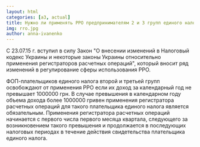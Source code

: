 ```yaml
---
layout: html
categories: [a3, actual]
title: Нужно ли применять РРО предпринимателям 2 и 3 групп единого налога
img: rro.jpg
author: anna-ivanenko
---
```

С 23.07.15 г. вступил в силу Закон "О внесении изменений в Налоговый кодекс Украины и некоторые законы Украины относительно 
применения регистраторов расчетных операций", который вносит ряд изменений в регулирование сферы использования РРО.

ФОП-плательщиков единого налога второй и третьей групп освобождают от применения РРО если их доход за календарный год
не превышает 1000000 грн. В случае превышения в календарном году объема дохода более 1000000 гривен применения 
регистратора расчетных операций для такого плательщика единого налога является обязательным. Применения регистратора 
расчетных операций начинается с первого числа первого месяца квартала, следующего за возникновением такого превышения
и продолжается в 
последующих налоговых периодах в течение действия свидетельства плательщика единого 
налога.

